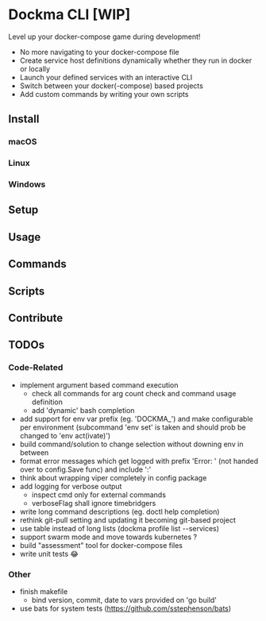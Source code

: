 # Dockma CLI [WIP]

Level up your docker-compose game during development!

- No more navigating to your docker-compose file
- Create service host definitions dynamically whether they run in docker or locally
- Launch your defined services with an interactive CLI
- Switch between your docker(-compose) based projects
- Add custom commands by writing your own scripts

## Install

### macOS

### Linux

### Windows

## Setup

## Usage

## Commands

## Scripts

## Contribute

## TODOs

### Code-Related

- implement argument based command execution
  - check all commands for arg count check and command usage definition
  - add 'dynamic' bash completion
- add support for env var prefix (eg. 'DOCKMA\_') and make configurable per environment (subcommand 'env set' is taken and should prob be changed to 'env act(ivate)')
- build command/solution to change selection without downing env in between
- format error messages which get logged with prefix 'Error: ' (not handed over to config.Save func) and include ':'
- think about wrapping viper completely in config package
- add logging for verbose output
  - inspect cmd only for external commands
  - verboseFlag shall ignore timebridgers
- write long command descriptions (eg. doctl help completion)
- rethink git-pull setting and updating it becoming git-based project
- use table instead of long lists (dockma profile list --services)
- support swarm mode and move towards kubernetes ?
- build "assessment" tool for docker-compose files
- write unit tests 😂

### Other

- finish makefile
  - bind version, commit, date to vars provided on 'go build'
- use bats for system tests (https://github.com/sstephenson/bats)
